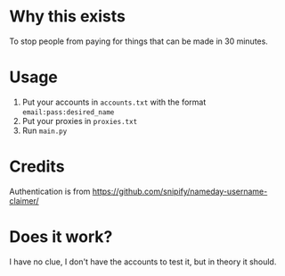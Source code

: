 # Why this exists
To stop people from paying for things that can be made in 30 minutes.

# Usage
1) Put your accounts in `accounts.txt` with the format `email:pass:desired_name`
2) Put your proxies in `proxies.txt`
3) Run `main.py`

# Credits
Authentication is from https://github.com/snipify/nameday-username-claimer/

# Does it work?
I have no clue, I don't have the accounts to test it, but in theory it should.

